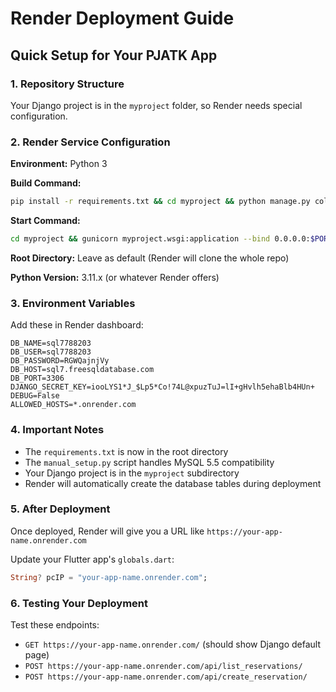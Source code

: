 # Render Deployment Guide

## Quick Setup for Your PJATK App

### 1. Repository Structure
Your Django project is in the `myproject` folder, so Render needs special configuration.

### 2. Render Service Configuration

**Environment:** Python 3

**Build Command:**
```bash
pip install -r requirements.txt && cd myproject && python manage.py collectstatic --noinput && python manual_setup.py
```

**Start Command:**
```bash
cd myproject && gunicorn myproject.wsgi:application --bind 0.0.0.0:$PORT
```

**Root Directory:** Leave as default (Render will clone the whole repo)

**Python Version:** 3.11.x (or whatever Render offers)

### 3. Environment Variables
Add these in Render dashboard:

```
DB_NAME=sql7788203
DB_USER=sql7788203
DB_PASSWORD=RGWQajnjVy
DB_HOST=sql7.freesqldatabase.com
DB_PORT=3306
DJANGO_SECRET_KEY=iooLYS1*J_$Lp5*Co!74L@xpuzTuJ=lI+gHvlh5ehaBlb4HUn+
DEBUG=False
ALLOWED_HOSTS=*.onrender.com
```

### 4. Important Notes

- The `requirements.txt` is now in the root directory
- The `manual_setup.py` script handles MySQL 5.5 compatibility
- Your Django project is in the `myproject` subdirectory
- Render will automatically create the database tables during deployment

### 5. After Deployment

Once deployed, Render will give you a URL like `https://your-app-name.onrender.com`

Update your Flutter app's `globals.dart`:
```dart
String? pcIP = "your-app-name.onrender.com";
```

### 6. Testing Your Deployment

Test these endpoints:
- `GET https://your-app-name.onrender.com/` (should show Django default page)
- `POST https://your-app-name.onrender.com/api/list_reservations/`
- `POST https://your-app-name.onrender.com/api/create_reservation/`
